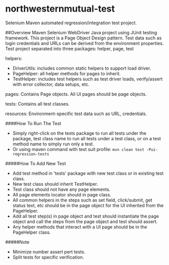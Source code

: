 # northwesternmutual-test
Selenium Maven automated regression/integration test project.

##Overview
Maven Selenium WebDriver Java project using JUnit testing framework.
This project is a Page Object Design pattern. Test data such as login credentials and URLs can be derived from the environment properties. 
Test project separated into three packages: helper, page, test

helpers:
- DriverUtils: includes common static helpers to support load driver.
- PageHelper: all helper methods for pages to inherit.
- TestHelper: includes test helpers such as test driver loads, verify/assert with error collector, data setups, etc.

pages: Contains Page objects. All UI pages should be page objects.

tests: Contains all test classes.

resources: Environment-specific test data such as URL, credentials.

####How To Run The Test
- Simply right-click on the tests package to run all tests under the package, test class name to run all tests under a test class, or on a test method name to simply run only a test.
- Or using maven command with test suit profile: ````mvn clean test -Pui-regression-tests````

#####How To Add New Test
- Add test method in 'tests' package with new test class or in existing test class.
- New test class should inherit TestHelper.
- Test class should not have any page elements.
- All page elements locator should in page class.
- All common helpers in the steps such as set field, click/submit, get status text, etc should be in the page object for the UI inherited from the PageHelper.
- Add all test step(s) in page object and test should instantiate the page object and call the steps from the page object and test should assert.
- Any helper methods that interact with a UI page should be in the PageHelper class.

#####Note
- Minimize number assert pert tests.
- Split tests for specific verification.